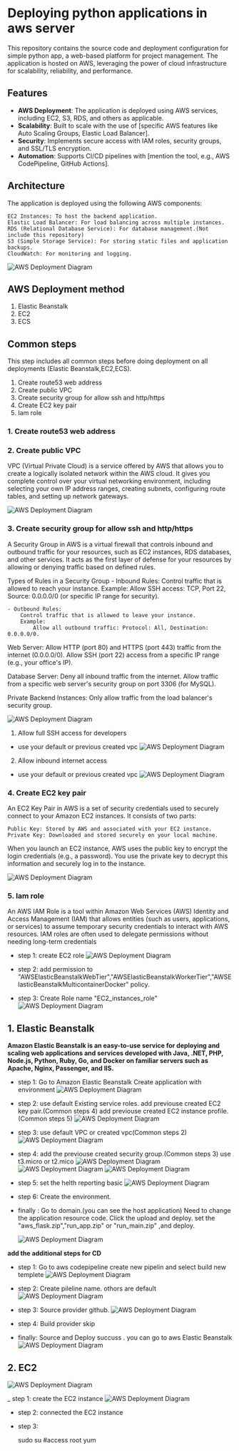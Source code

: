 # Deploying python applications in aws server

This repository contains the source code and deployment configuration for simple python app, a web-based platform for project management. The application is hosted on AWS, leveraging the power of cloud infrastructure for scalability, reliability, and performance.


## Features

- **AWS Deployment**: The application is deployed using AWS services, including EC2, S3, RDS, and others as applicable.
- **Scalability**: Built to scale with the use of [specific AWS features like Auto Scaling Groups, Elastic Load Balancer].
- **Security**: Implements secure access with IAM roles, security groups, and SSL/TLS encryption.
- **Automation**: Supports CI/CD pipelines with [mention the tool, e.g., AWS CodePipeline, GitHub Actions].


## Architecture

The application is deployed using the following AWS components:

    EC2 Instances: To host the backend application.
    Elastic Load Balancer: For load balancing across multiple instances.
    RDS (Relational Database Service): For database management.(Not include this repository)
    S3 (Simple Storage Service): For storing static files and application backups.
    CloudWatch: For monitoring and logging.

![AWS Deployment Diagram](https://github.com/KaushiML3/AWS_CD_test/blob/main/src_img/1619870995631.png)



## AWS Deployment method

1. Elastic Beanstalk
2. EC2 
3. ECS


## Common steps

This step includes all common steps before doing deployment on all deployments (Elastic Beanstalk,EC2,ECS).

1. Create route53 web address
2. Create public VPC
3. Create security group for allow ssh and http/https
4. Create EC2 key pair
5. Iam role

### 1. Create route53 web address



### 2. Create public VPC

VPC (Virtual Private Cloud) is a service offered by AWS that allows you to create a logically isolated network within the AWS cloud. It gives you complete control over your virtual networking environment, including selecting your own IP address ranges, creating subnets, configuring route tables, and setting up network gateways.

![AWS Deployment Diagram](https://github.com/KaushiML3/AWS_CD_test/blob/main/src_img/Screenshot%20(55).png)




### 3. Create security group for allow ssh and http/https

A Security Group in AWS is a virtual firewall that controls inbound and outbound traffic for your resources, such as EC2 instances, RDS databases, and other services. It acts as the first layer of defense for your resources by allowing or denying traffic based on defined rules.

Types of Rules in a Security Group
    - Inbound Rules:
        Control traffic that is allowed to reach your instance.
        Example:
            Allow SSH access: TCP, Port 22, Source: 0.0.0.0/0 (or specific IP range for security).

    - Outbound Rules:
        Control traffic that is allowed to leave your instance.
        Example:
            Allow all outbound traffic: Protocol: All, Destination: 0.0.0.0/0.


Web Server:
    Allow HTTP (port 80) and HTTPS (port 443) traffic from the internet (0.0.0.0/0).
    Allow SSH (port 22) access from a specific IP range (e.g., your office's IP).

Database Server:
    Deny all inbound traffic from the internet.
    Allow traffic from a specific web server's security group on port 3306 (for MySQL).

Private Backend Instances:
    Only allow traffic from the load balancer's security group.

![AWS Deployment Diagram](https://github.com/KaushiML3/AWS_CD_test/blob/main/src_img/Screenshot%20(54).png)


1. Allow full SSH access for developers

- use your default or previous created vpc
![AWS Deployment Diagram](https://github.com/KaushiML3/AWS_CD_test/blob/main/src_img/Screenshot%20(57).png)



2. Allow inbound internet access

- use your default or previous created vpc
![AWS Deployment Diagram](https://github.com/KaushiML3/AWS_CD_test/blob/main/src_img/Screenshot%20(58).png)



### 4. Create EC2 key pair

An EC2 Key Pair in AWS is a set of security credentials used to securely connect to your Amazon EC2 instances. It consists of two parts:

    Public Key: Stored by AWS and associated with your EC2 instance.
    Private Key: Downloaded and stored securely on your local machine.

When you launch an EC2 instance, AWS uses the public key to encrypt the login credentials (e.g., a password). You use the private key to decrypt this information and securely log in to the instance.

![AWS Deployment Diagram](https://github.com/KaushiML3/AWS_CD_test/blob/main/src_img/Screenshot%20(59).png)

### 5. Iam role

An AWS IAM Role is a tool within Amazon Web Services (AWS) Identity and Access Management (IAM) that allows entities (such as users, applications, or services) to assume temporary security credentials to interact with AWS resources. IAM roles are often used to delegate permissions without needing long-term credentials

- step 1:
    create EC2 role
    ![AWS Deployment Diagram](https://github.com/KaushiML3/AWS_CD_test/blob/main/src_img/Screenshot%20(63).png)

- step 2:
    add permission to "AWSElasticBeanstalkWebTier","AWSElasticBeanstalkWorkerTier","AWSElasticBeanstalkMulticontainerDocker" policy.

- step 3:
    Create Role name "EC2_instances_role"
     ![AWS Deployment Diagram](https://github.com/KaushiML3/AWS_CD_test/blob/main/src_img/Screenshot%20(64).png)







## 1. Elastic Beanstalk

**Amazon Elastic Beanstalk is an easy-to-use service for deploying and scaling web applications and services developed with Java, .NET, PHP, Node.js, Python, Ruby, Go, and Docker on familiar servers such as Apache, Nginx, Passenger, and IIS.**

- step 1:
    Go to Amazon Elastic Beanstalk
    Create application with environment
    ![AWS Deployment Diagram]()

- step 2:
    use default Existing service roles.
    add previouse created EC2 key pair.(Common steps 4)
    add previouse created EC2 instance profile.(Common steps 5)
     ![AWS Deployment Diagram]()


- step 3:
    use default VPC or created vpc(Common steps 2)
     ![AWS Deployment Diagram](https://github.com/KaushiML3/AWS_CD_test/blob/main/src_img/Screenshot%20(65).png)

- step 4:
    add the previouse created security group.(Common steps 3)
    use t3.micro or t2.mico
    ![AWS Deployment Diagram](https://github.com/KaushiML3/AWS_CD_test/blob/main/src_img/Screenshot%20(66).png)
    ![AWS Deployment Diagram](https://github.com/KaushiML3/AWS_CD_test/blob/main/src_img/Screenshot%20(67).png)
    ![AWS Deployment Diagram](https://github.com/KaushiML3/AWS_CD_test/blob/main/src_img/Screenshot%20(68).png)

- step 5:
    set the helth reporting basic
    ![AWS Deployment Diagram](https://github.com/KaushiML3/AWS_CD_test/blob/main/src_img/Screenshot%20(69).png)

- step 6:
    Create the environment.

- finally :
    Go to domain.(you can see the host application)
    Need to change the application resource code. Click the upload and deploy. set the "aws_flask.zip","run_app.zip" or "run_main.zip" ,and deploy.
    
    ![AWS Deployment Diagram](https://github.com/KaushiML3/AWS_CD_test/blob/main/src_img/Screenshot%20(71).png)




   

**add the additional steps for CD**

- step 1:
    Go to aws codepipeline
    create new pipelin and select build new templete
    ![AWS Deployment Diagram](https://github.com/KaushiML3/AWS_CD_test/blob/main/src_img/Screenshot%20(72).png)

- step 2:
    Create pileline name. othors are default
     ![AWS Deployment Diagram](https://github.com/KaushiML3/AWS_CD_test/blob/main/src_img/Screenshot%20(73).png)

- step 3:
    Source provider github.
     ![AWS Deployment Diagram](https://github.com/KaushiML3/AWS_CD_test/blob/main/src_img/Screenshot%20(74).png)

- step 4:
    Build provider skip
     
- finally:
    Source and Deploy succuss . you can go to aws Elastic Beanstalk
   ![AWS Deployment Diagram](https://github.com/KaushiML3/AWS_CD_test/blob/main/src_img/Screenshot%20(75).png)

## 2. EC2

![AWS Deployment Diagram](https://github.com/KaushiML3/AWS_CD_test/blob/main/src_img/Screenshot%20(56).png)

_ step 1:
    create the EC2 instance
![AWS Deployment Diagram](https://github.com/KaushiML3/AWS_CD_test/blob/main/src_img/Screenshot%20(60).png)


- step 2:
    connected the EC2 instance

- step 3:

    sudo su #access root 
    yum 
